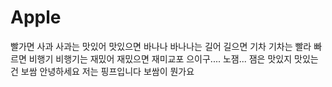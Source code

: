 # Apple
빨가면 사과 사과는 맛있어
맛있으면 바나나 바나나는 길어
길으면 기차 기차는 빨라
빠르면 비행기
비행기는 재밌어
재밌으면 재미교포
으이구.... 노잼...
잼은 맛있지
맛있는 건 보쌈
안녕하세요 저는 핑프입니다 보쌈이 뭔가요

